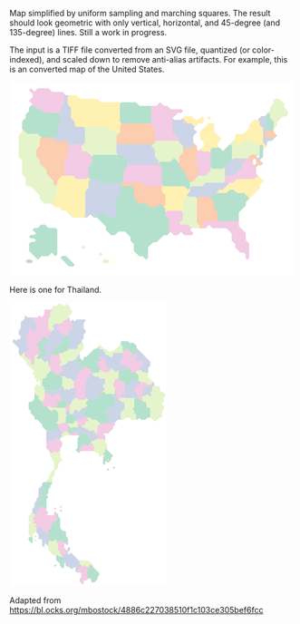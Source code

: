 Map simplified by uniform sampling and marching squares. The result should look geometric with only vertical, horizontal, and 45-degree (and 135-degree) lines. Still a work in progress.

The input is a TIFF file converted from an SVG file, quantized (or color-indexed), and scaled down to remove anti-alias artifacts. For example, this is an converted map of the United States.

![Geometric map of the United States](example-us.png?raw=true)

Here is one for Thailand.

![Geometric map of Thailand](example-th.png?raw=true)

Adapted from https://bl.ocks.org/mbostock/4886c227038510f1c103ce305bef6fcc
